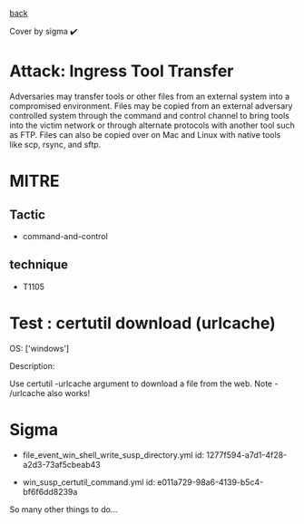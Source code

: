 [back](../index.md)

Cover by sigma :heavy_check_mark: 

# Attack: Ingress Tool Transfer

 Adversaries may transfer tools or other files from an external system into a compromised environment. Files may be copied from an external adversary controlled system through the command and control channel to bring tools into the victim network or through alternate protocols with another tool such as FTP. Files can also be copied over on Mac and Linux with native tools like scp, rsync, and sftp.

# MITRE
## Tactic
  - command-and-control

## technique
  - T1105

# Test : certutil download (urlcache)

OS: ['windows']

Description:

 Use certutil -urlcache argument to download a file from the web. Note - /urlcache also works!


# Sigma
 - file_event_win_shell_write_susp_directory.yml id: 1277f594-a7d1-4f28-a2d3-73af5cbeab43

 - win_susp_certutil_command.yml id: e011a729-98a6-4139-b5c4-bf6f6dd8239a


 So many other things to do...